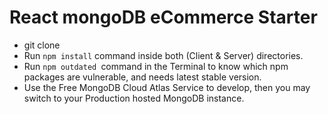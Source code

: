 # React mongoDB eCommerce Starter
- git clone
- Run ``npm install`` command inside both (Client & Server) directories.
- Run ``npm outdated ``command in the Terminal to know which npm packages are vulnerable, and needs latest stable version.
- Use the Free MongoDB Cloud Atlas Service to develop, then you may switch to your Production hosted MongoDB instance.
